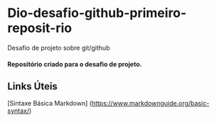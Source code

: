 # Dio-desafio-github-primeiro-reposit-rio
Desafio de projeto sobre git/github 
#### Repositório criado para o desafio de projeto.

## Links Úteis
[Sintaxe Básica Markdown] (https://www.markdownguide.org/basic-syntax/)
